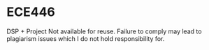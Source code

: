 # ECE446
DSP + Project
Not available for reuse. Failure to comply may lead to plagiarism issues which I do not hold responsibility for.
